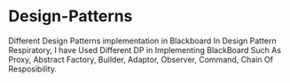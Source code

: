 # Design-Patterns
Different Design Patterns implementation in Blackboard 
In Design Pattern Respiratory, I have Used Different DP in Implementing BlackBoard Such As Proxy, Abstract Factory, Builder, Adaptor, Observer, Command, Chain Of Resposibility.
